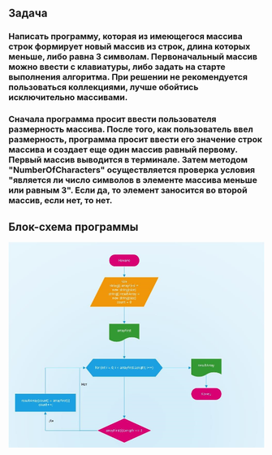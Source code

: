 ## Задача
### Написать программу, которая из имеющегося массива строк формирует новый массив из строк, длина которых меньше, либо равна 3 символам. Первоначальный массив можно ввести с клавиатуры, либо задать на старте выполнения алгоритма. При решении не рекомендуется пользоваться коллекциями, лучше обойтись исключительно массивами.

### Сначала программа просит ввести пользователя размерность массива. После того, как пользователь ввел размерность, программа просит ввести его значение строк массива и создает еще один массив равный первому. Первый массив выводится в терминале. Затем методом "NumberOfCharacters" осуществляется проверка условия "является ли число символов в элементе массива меньше или равным 3". Если да, то элемент заносится во второй массив, если нет, то нет.

## Блок-схема программы

![Блок-схема](TaskFlowchart.jpg)